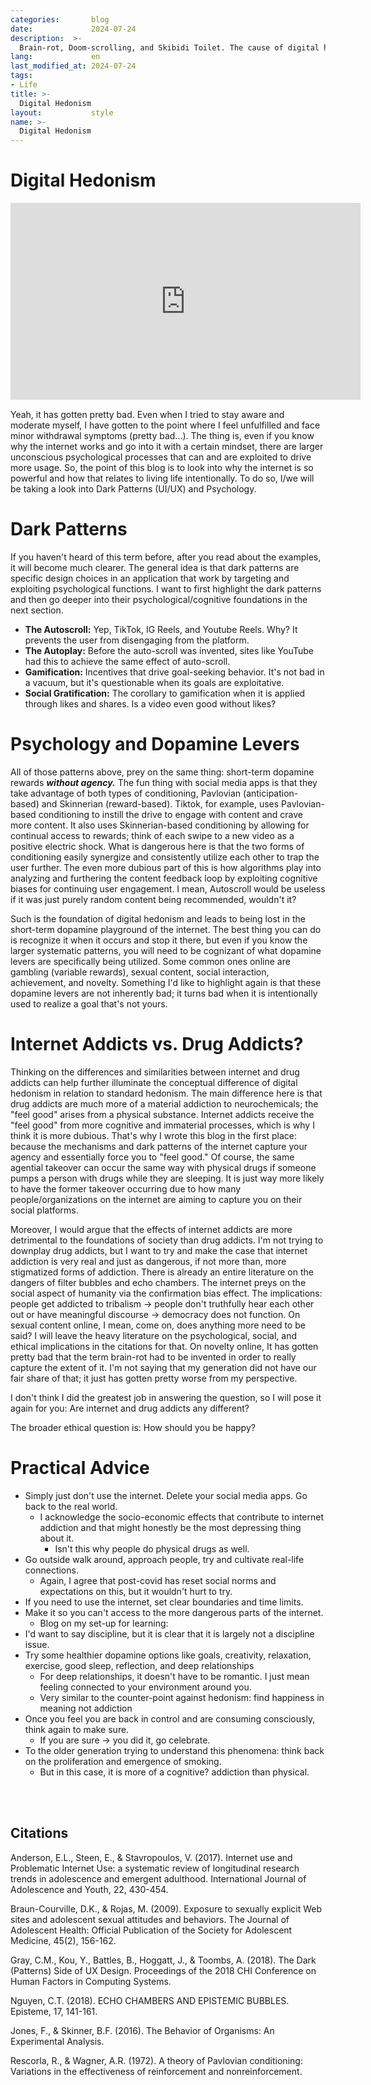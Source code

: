 ```yaml
---
categories:       blog
date:             2024-07-24
description:  >-
  Brain-rot, Doom-scrolling, and Skibidi Toilet. The cause of digital hedonism and things to do against it.
lang:             en
last_modified_at: 2024-07-24
tags:
- Life
title: >-
  Digital Hedonism
layout:           style
name: >-
  Digital Hedonism
---
```


# Digital Hedonism

<div style="text-align: left; margin-bottom: 15px; ">
  <iframe width="560" height="315" src="https://www.youtube.com/embed/L8csN-ci3Yk?si=ADXqqsxQjTOxFQ9R&amp;start=41" title="YouTube video player" frameborder="0" allow="accelerometer; autoplay; clipboard-write; encrypted-media; gyroscope; picture-in-picture; web-share" referrerpolicy="strict-origin-when-cross-origin" allowfullscreen></iframe>
</div>

Yeah, it has gotten pretty bad. Even when I tried to stay aware and moderate myself, I have gotten to the point where I feel unfulfilled and face minor withdrawal symptoms (pretty bad...).  The thing is, even if you know why the internet works and go into it with a certain mindset, there are larger unconscious psychological processes that can and are exploited to drive more usage. So, the point of this blog is to look into why the internet is so powerful and how that relates to living life intentionally. To do so, I/we will be taking a look into Dark Patterns (UI/UX) and Psychology.

# Dark Patterns

If you haven't heard of this term before, after you read about the examples, it will become much clearer. The general idea is that dark patterns are specific design choices in an application that work by targeting and exploiting psychological functions. I want to first highlight the dark patterns and then go deeper into their psychological/cognitive foundations in the next section.

- **The Autoscroll:** Yep, TikTok, IG Reels, and Youtube Reels. Why? It prevents the user from disengaging from the platform.
- **The Autoplay:** Before the auto-scroll was invented, sites like YouTube had this to achieve the same effect of auto-scroll.
- **Gamification:** Incentives that drive goal-seeking behavior. It's not bad in a vacuum, but it's questionable when its goals are exploitative.
- **Social Gratification:** The corollary to gamification when it is applied through likes and shares. Is a video even good without likes?

# Psychology and Dopamine Levers

All of those patterns above, prey on the same thing: short-term dopamine rewards ***without agency.*** The fun thing with social media apps is that they take advantage of both types of conditioning, Pavlovian (anticipation-based) and Skinnerian (reward-based). Tiktok, for example, uses Pavlovian-based conditioning to instill the drive to engage with content and crave more content. It also uses Skinnerian-based conditioning by allowing for continual access to rewards; think of each swipe to a new video as a positive electric shock. What is dangerous here is that the two forms of conditioning easily synergize and consistently utilize each other to trap the user further. The even more dubious part of this is how algorithms play into analyzing and furthering the content feedback loop by exploiting cognitive biases for continuing user engagement. I mean, Autoscroll would be useless if it was just purely random content being recommended, wouldn't it? 

Such is the foundation of digital hedonism and leads to being lost in the short-term dopamine playground of the internet. The best thing you can do is recognize it when it occurs and stop it there, but even if you know the larger systematic patterns, you will need to be cognizant of what dopamine levers are specifically being utilized. Some common ones online are gambling (variable rewards), sexual content, social interaction, achievement, and novelty. Something I'd like to highlight again is that these dopamine levers are not inherently bad; it turns bad when it is intentionally used to realize a goal that's not yours.

# Internet Addicts vs. Drug Addicts?

Thinking on the differences and similarities between internet and drug addicts can help further illuminate the conceptual difference of digital hedonism in relation to standard hedonism. The main difference here is that drug addicts are much more of a material addiction to neurochemicals; the "feel good" arises from a physical substance. Internet addicts receive the "feel good" from more cognitive and immaterial processes, which is why I think it is more dubious. That's why I wrote this blog in the first place: because the mechanisms and dark patterns of the internet capture your agency and essentially force you to "feel good." Of course, the same agential takeover can occur the same way with physical drugs if someone pumps a person with drugs while they are sleeping. It is just way more likely to have the former takeover occurring due to how many people/organizations on the internet are aiming to capture you on their social platforms.

Moreover, I would argue that the effects of internet addicts are more detrimental to the foundations of society than drug addicts. I'm not trying to downplay drug addicts, but I want to try and make the case that internet addiction is very real and just as dangerous, if not more than, more stigmatized forms of addiction. There is already an entire literature on the dangers of filter bubbles and echo chambers. The internet preys on the social aspect of humanity via the confirmation bias effect. The implications: people get addicted to tribalism -> people don't truthfully hear each other out or have meaningful discourse -> democracy does not function. On sexual content online, I mean, come on, does anything more need to be said? I will leave the heavy literature on the psychological, social, and ethical implications in the citations for that. On novelty online, It has gotten pretty bad that the term brain-rot had to be invented in order to really capture the extent of it. I'm not saying that my generation did not have our fair share of that; it just has gotten pretty worse from my perspective. 

I don't think I did the greatest job in answering the question, so I will pose it again for you: Are internet and drug addicts any different?

The broader ethical question is: How should you be happy?

# Practical Advice

- Simply just don't use the internet. Delete your social media apps. Go back to the real world.
    - I acknowledge the socio-economic effects that contribute to internet addiction and that might honestly be the most depressing thing about it.
        - Isn't this why people do physical drugs as well.
- Go outside walk around, approach people, try and cultivate real-life connections.
    - Again, I agree that post-covid has reset social norms and expectations on this, but it wouldn't hurt to try.
- If you need to use the internet, set clear boundaries and time limits.
- Make it so you can't access to the more dangerous parts of the internet.
    - Blog on my set-up for learning: 
- I'd want to say discipline, but it is clear that it is largely not a discipline issue.
- Try some healthier dopamine options like goals, creativity, relaxation, exercise, good sleep, reflection, and deep relationships
    - For deep relationships, it doesn't have to be romantic. I just mean feeling connected to your environment around you.
    - Very similar to the counter-point against hedonism: find happiness in meaning not addiction
- Once you feel you are back in control and are consuming consciously, think again to make sure.
    - If you are sure -> you did it, go celebrate.
- To the older generation trying to understand this phenomena: think back on the proliferation and emergence of smoking.
    - But in this case, it is more of a cognitive? addiction than physical.

<br/><br/>

## Citations

Anderson, E.L., Steen, E., & Stavropoulos, V. (2017). Internet use and Problematic Internet Use: a systematic review of longitudinal research trends in adolescence and emergent adulthood. International Journal of Adolescence and Youth, 22, 430-454.

Braun-Courville, D.K., & Rojas, M. (2009). Exposure to sexually explicit Web sites and adolescent sexual attitudes and behaviors. The Journal of Adolescent Health: Official Publication of the Society for Adolescent Medicine, 45(2), 156-162.

Gray, C.M., Kou, Y., Battles, B., Hoggatt, J., & Toombs, A. (2018). The Dark (Patterns) Side of UX Design. Proceedings of the 2018 CHI Conference on Human Factors in Computing Systems.

Nguyen, C.T. (2018). ECHO CHAMBERS AND EPISTEMIC BUBBLES. Episteme, 17, 141-161.

Jones, F., & Skinner, B.F. (2016). The Behavior of Organisms: An Experimental Analysis.

Rescorla, R., & Wagner, A.R. (1972). A theory of Pavlovian conditioning: Variations in the effectiveness of reinforcement and nonreinforcement.

